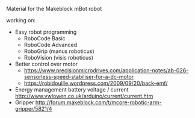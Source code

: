 Material for the Makeblock mBot robot

working on:
* Easy robot programming
  * RoboCode Basic
  * RoboCode Advanced
  * RoboGrip (manus roboticus)
  * RoboVision (visis roboticus)
* Better control over motor
  * https://www.precisionmicrodrives.com/application-notes/ab-026-sensorless-speed-stabiliser-for-a-dc-motor
  * https://robidouille.wordpress.com/2009/09/20/back-emf/
* Energy management battery voltage / current http://www.vwlowen.co.uk/arduino/current/current.htm
* Gripper http://forum.makeblock.com/t/mcore-robotic-arm-gripper/5821/4
